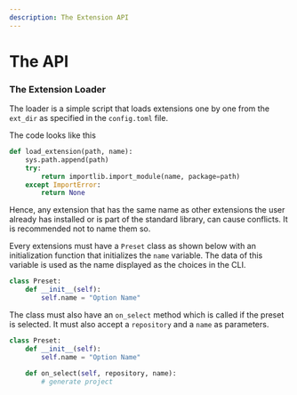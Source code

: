 ```yaml
---
description: The Extension API
---
```


# The API

### The Extension Loader

The loader is a simple script that loads extensions one by one from the `ext_dir` as specified in the `config.toml` file.

The code looks like this

```python
def load_extension(path, name):
    sys.path.append(path)
    try:
        return importlib.import_module(name, package=path)
    except ImportError:
        return None
```

Hence, any extension that has the same name as other extensions the user already has installed or is part of the standard library, can cause conflicts. It is recommended not to name them so.

Every extensions must have a `Preset` class as shown below with an initialization function that initializes the `name` variable. The data of this variable is used as the name displayed as the choices in the CLI.

```python
class Preset:
    def __init__(self):
        self.name = "Option Name"
```

The class must also have an `on_select` method which is called if the preset is selected. It must also accept a `repository` and a `name` as parameters.

```python
class Preset:
    def __init__(self):
        self.name = "Option Name"
        
    def on_select(self, repository, name):
        # generate project
```
